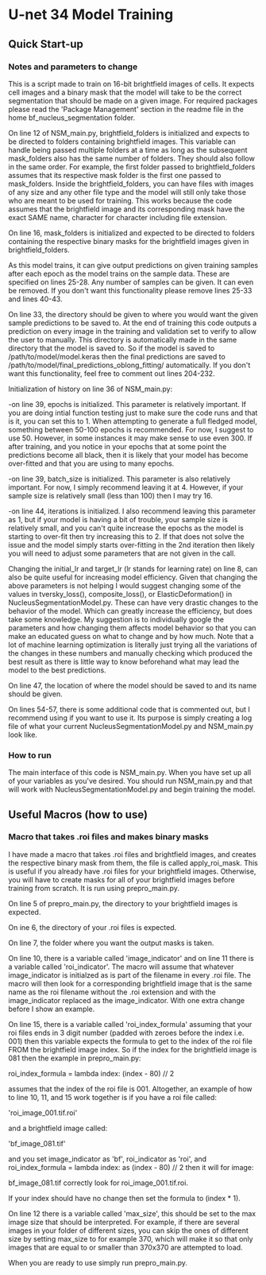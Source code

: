 # U-net 34 Model Training

## Quick Start-up

### Notes and parameters to change

This is a script made to train on 16-bit brightfield images of cells. It expects cell images and a binary mask that the model will take to be the correct segmentation that should be made 
on a given image. For required packages please read the 'Package Management' section in the readme file in the home bf_nucleus_segmentation folder. 

On line 12 of NSM_main.py, brightfield_folders is initialized and expects to be directed to folders containing brightfield images. This variable can handle being passed multiple 
folders at a time as long as the subsequent mask_folders also has the same number of folders. They should also follow in the same order. For example, the first folder passed to 
brightfield_folders assumes that its respective mask folder is the first one passed to mask_folders. Inside the brightfield_folders, you can have files with images of any size and any 
other file type and the model will still only take those who are meant to be used for training. This works because the code assumes that the brightfield image and its corresponding 
mask have the exact SAME name, character for character including file extension. 

On line 16, mask_folders is initialized and expected to be directed to folders containing the respective binary masks for the brightfield images given in brightfield_folders. 

As this model trains, it can give output predictions on given training samples after each epoch as the model trains on the sample data. These are specified on lines 25-28. Any number of
samples can be given. It can even be removed. If you don't want this functionality please remove lines 25-33 and lines 40-43. 

On line 33, the directory should be given to where you would want the given sample predictions to be saved to. 
At the end of training this code outputs a prediction on every image in the training and validation set to verify to allow the user to manually. This directory is automatically made in 
the same directory that the model is saved to. So if the model is saved to /path/to/model/model.keras then the final predictions are saved to 
/path/to/model/final_predictions_oblong_fitting/ automatically. If you don't want this functionality, feel free to comment out lines 204-232.

Initialization of history on line 36 of NSM_main.py:

  -on line 39, epochs is initialized. This parameter is relatively important. If you are doing intial function testing just to make sure the code runs and that is it, you can set this
to 1. When attempting to generate a full fledged model, something between 50-100 epochs is recommended. For now, I suggest to use 50. However, in some instances it may make sense to
use even 300. If after training, and you notice in your epochs that at some point the predictions become all black, then it is likely that your model has become over-fitted and that you
are using to many epochs.

  -on line 39, batch_size is initialized. This parameter is also relatively important. For now, I simply recommend leaving it at 4. However, if your sample size is relatively small (less than 100) then I may try 16.
  
  -on line 44, iterations is initialized. I also recommend leaving this parameter as 1, but if your model is having a bit of trouble, your sample size is relatively small, and you can't
quite increase the epochs as the model is starting to over-fit then try increasing this to 2. If that does not solve the issue and the model simply starts over-fitting in the 2nd iteration then likely you will need to adjust some parameters that are not given in the call. 

Changing the initial_lr and target_lr (lr stands for learning rate) on line 8, can also be quite useful for increasing model efficiency.
Given that changing the above parameters is not helping I would suggest changing some of the values in tversky_loss(), composite_loss(), or ElasticDeformation() in
NucleusSegmentationModel.py. These can have very drastic changes to the behavior of the model. Which can greatly increase the efficiency, but does take some knowledge. My suggestion is
to individually google the parameters and how changing them affects model behavior so that you can make an educated guess on what to change and by how much. Note that a lot of machine
learning optimization is literally just trying all the variations of the changes in these numbers and manually checking which produced the best result as there is little way to know
beforehand what may lead the model to the best predictions. 

On line 47, the location of where the model should be saved to and its name should be given. 

On lines 54-57, there is some additional code that is commented out, but I recommend using if you want to use it. Its purpose is simply creating a log file of what your current 
NucleusSegmentationModel.py and NSM_main.py look like.

### How to run

The main interface of this code is NSM_main.py. When you have set up all of your variables as you've desired. You should run NSM_main.py and that will work with 
NucleusSegmentationModel.py and begin training the model. 

## Useful Macros (how to use)

### Macro that takes .roi files and makes binary masks

I have made a macro that takes .roi files and brightfield images, and creates the respective binary mask from them, the file is called apply_roi_mask. This is useful if you already 
have .roi files for your brightfield images. Otherwise, you will have to create masks for all of your brightfield images before training from scratch. It is run using prepro_main.py.

On line 5 of prepro_main.py, the directory to your brightfield images is expected.

On ine 6, the directory of your .roi files is expected.

On line 7, the folder where you want the output masks is taken.

On line 10, there is a variable called 'image_indicator' and on line 11 there is a variable called 'roi_indicator'. The macro will assume that whatever image_indicator is initialzed as
is part of the filename in every .roi file. The macro will then look for a corresponding brightfield image that is the same name as the roi filename without the .roi extension and with
the image_indicator replaced as the image_indicator. With one extra change before I show an example. 

On line 15, there is a variable called 'roi_index_formula' assuming that your roi files ends in 3 digit number (padded with zeroes before the index i.e. 001) then this variable expects
the formula to get to the index of the roi file FROM the brightfield image index. So if the index for the brightfield image is 081 then the example in prepro_main.py:

roi_index_formula = lambda index: (index - 80) // 2

assumes that the index of the roi file is 001. Altogether, an example of how to line 10, 11, and 15 work together is if you have a roi file called:

'roi_image_001.tif.roi' 

and a brightfield image called: 

'bf_image_081.tif' 

and you set image_indicator as 'bf', roi_indicator as 'roi', and roi_index_formula = lambda index: as (index - 80) // 2 then it will for image: 

bf_image_081.tif correctly look for roi_image_001.tif.roi. 

If your index should have no change then set the formula to (index * 1). 

On line 12 there is a variable called 'max_size', this should be set to the max image size that should be interpreted. For example, if there are several images in your folder of
different sizes, you can skip the ones of different size by setting max_size to for example 370, which will make it so that only images that are equal to or smaller than 370x370 are
attempted to load. 

When you are ready to use simply run prepro_main.py.
